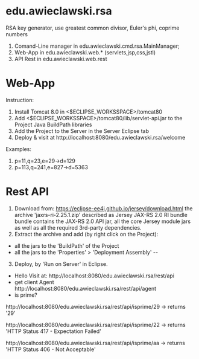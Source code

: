 # edu.awieclawski.rsa
RSA key generator, use greatest common divisor, Euler's phi, coprime numbers
1. Comand-Line manager in edu.awieclawski.cmd.rsa.MainManager;
2. Web-App in  edu.awieclawski.web.* (servlets,jsp,css,jstl)
3. API Rest in edu.awieclawski.web.rest



Web-App
==
Instruction:
1. Install Tomcat 8.0 in <$ECLIPSE_WORKSSPACE>/tomcat80
2. Add <$ECLIPSE_WORKSSPACE>/tomcat80/lib/servlet-api.jar 
to the Project Java BuildPath libraries
3. Add the Project to the Server in the Server Eclipse tab
4. Deploy & visit at http://localhost:8080/edu.awieclawski.rsa/welcome

Examples:
1. p=11,q=23,e=29->d=129
3. p=113,q=241,e=827->d=5363



Rest API 
==
1. Download from:
https://eclipse-ee4j.github.io/jersey/download.html
the archive 'jaxrs-ri-2.25.1.zip' described as Jersey JAX-RS 2.0 RI bundle bundle contains the JAX-RS 2.0 API jar, all the core Jersey module jars as well as all the required 3rd-party dependencies.
2. Extract the archive and add (by right click on the Project): 
 - all the jars to the 'BuildPath' of the Project 
 - all the jars to the 'Properties' > 'Deployment Assembly'
 --
3. Deploy, by 'Run on Server' in Eclipse.
- Hello 
 Visit at: http://localhost:8080/edu.awieclawski.rsa/rest/api
- get client Agent 
 http://localhost:8080/edu.awieclawski.rsa/rest/api/agent
- is prime? 

http://localhost:8080/edu.awieclawski.rsa/rest/api/isprime/29
  -> returns '29'
  
http://localhost:8080/edu.awieclawski.rsa/rest/api/isprime/22
  -> returns 'HTTP Status 417 - Expectation Failed'
 
http://localhost:8080/edu.awieclawski.rsa/rest/api/isprime/aa
  -> returns 'HTTP Status 406 - Not Acceptable'
 
